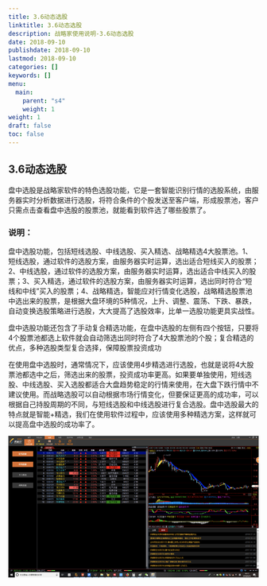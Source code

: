 ```yaml
---
title: 3.6动态选股
linktitle: 3.6动态选股
description: 战略家使用说明-3.6动态选股
date: 2018-09-10
publishdate: 2018-09-10
lastmod: 2018-09-10
categories: []
keywords: []
menu:
  main:
    parent: "s4"
    weight: 1
weight: 1
draft: false
toc: false
---
```



## 3.6动态选股

盘中选股是战略家软件的特色选股功能，它是一套智能识别行情的选股系统，由服务器实时分析数据进行选股，将符合条件的个股发送至客户端，形成股票池，客户只需点击查看盘中选股的股票池，就能看到软件选了哪些股票了。

### 说明：

盘中选股功能，包括短线选股、中线选股、买入精选、战略精选4大股票池。1、短线选股，通过软件的选股方案，由服务器实时运算，选出适合短线买入的股票；2、中线选股，通过软件的选股方案，由服务器实时运算，选出适合中线买入的股票；3、买入精选，通过软件的选股方案，由服务器实时运算，选出同时符合“短线和中线”买入的股票；4、战略精选，智能应对行情变化选股，战略精选股票池中选出来的股票，是根据大盘环境的5种情况，上升、调整、震荡、下跌、暴跌，自动变换选股策略进行选股，大大提高了选股效率，比单一选股功能更具实战性。

盘中选股功能还包含了手动复合精选功能，在盘中选股的左侧有四个按钮，只要将4个股票池都选上软件就会自动筛选出同时符合了4大股票池的个股；复合精选的优点，多种选股类型复合选择，保障股票投资成功

在使用盘中选股时，通常情况下，应该使用4步精选进行选股，也就是说将4大股票池都选中之后，筛选出来的股票，投资成功率更高。如果要单独使用，短线选股、中线选股、买入选股都适合大盘趋势稳定的行情来使用，在大盘下跌行情中不建议使用。而战略选股可以自动根据市场行情变化，但要保证更高的成功率，可以根据自己持股周期的不同，与短线选股和中线选股进行复合选股。盘中选股最大的特点就是智能+精选，我们在使用软件过程中，应该使用多种精选方案，这样就可以提高盘中选股的成功率了。

![](/assets/hld_dongtaixg.png)

